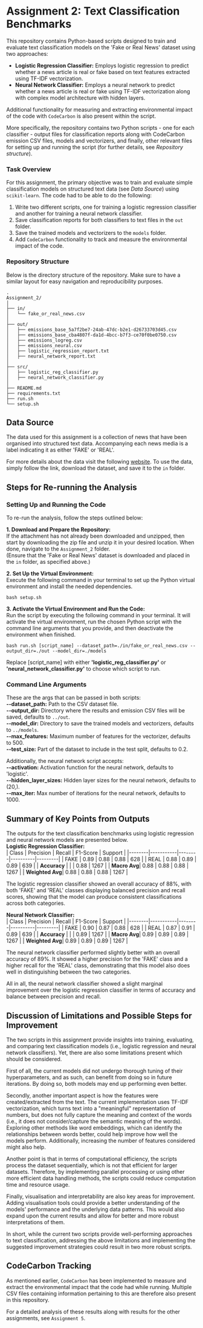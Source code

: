 # Assignment 2: Text Classification Benchmarks
This repository contains Python-based scripts designed to train and evaluate text classification models on the 'Fake or Real News' dataset using two approaches:
- **Logistic Regression Classifier:** Employs logistic regression to predict whether a news article is real or fake based on text features extracted using TF-IDF vectorization.
- **Neural Network Classifier:** Employs a neural network to predict whether a news article is real or fake using TF-IDF vectorization along with complex model architecture with hidden layers.    

Additional functionality for measuring and extracting environmental impact of the code with `CodeCarbon` is also present within the script.

More specifically, the repository contains two Python scripts - one for each classifier - output files for classification reports along with CodeCarbon emission CSV files, models and vectorizers, and finally, other relevant files for setting up and running the script (for further details, see *Repository structure*).

### Task Overview
For this assignment, the primary objective was to train and evaluate simple classification models on structured text data (see *Data Source*) using `scikit-learn`. The code had to be able to do the following:  
1. Write two different scripts, one for training a logistic regression classifier and another for training a neural network classifier.
2. Save classification reports for both classifiers to text files in the `out` folder.
3. Save the trained models and vectorizers to the `models` folder.
4. Add `CodeCarbon` functionality to track and measure the environmental impact of the code. 

### Repository Structure
Below is the directory structure of the repository. Make sure to have a similar layout for easy navigation and reproducibility purposes.  
```
.
Assignment_2/
│
├── in/
│   └── fake_or_real_news.csv
│
├── out/
│   ├── emissions_base_5a7f2be7-24ab-47dc-b2e1-d26733703d45.csv
│   ├── emissions_base_cba4807f-da1d-4bcc-b7f3-ce70f0be0750.csv
│   ├── emissions_logreg.csv
│   ├── emissions_neural.csv
│   ├── logistic_regression_report.txt
│   ├── neural_network_report.txt
│
├── src/
│   ├── logistic_reg_classifier.py
│   ├── neural_network_classifier.py
│
├── README.md
├── requirements.txt
├── run.sh
└── setup.sh
```

## Data Source
The data used for this assignment is a collection of news that have been organised into structured text data. Accompanying each news media is a label indicating it as either 'FAKE' or 'REAL'.

For more details about the data visit the following [website](https://www.kaggle.com/datasets/jillanisofttech/fake-or-real-news). To use the data, simply follow the link, download the dataset, and save it to the `in` folder.

## Steps for Re-running the Analysis
### Setting Up and Running the Code
To re-run the analysis, follow the steps outlined below:

**1. Download and Prepare the Repository:**  
If the attachment has not already been downloaded and unzipped, then start by downloading the zip file and unzip it in your desired location. When done, navigate to the `Assignment_2` folder.  
(Ensure that the 'Fake or Real News' dataset is downloaded and placed in the `in` folder, as specified above.)

**2. Set Up the Virtual Environment:**  
Execute the following command in your terminal to set up the Python virtual environment and install the needed dependencies.
```
bash setup.sh 
```

**3. Activate the Virtual Environment and Run the Code:**  
Run the script by executing the following command in your terminal. It will activate the virtual environment, run the chosen Python script with the command line arguments that you provide, and then deactivate the environment when finished.
```
bash run.sh [script_name] --dataset_path=./in/fake_or_real_news.csv --output_dir=./out --model_dir=./models
```
Replace [script_name] with either **'logistic_reg_classifier.py'** or **'neural_network_classifier.py'** to choose which script to run.  

### Command Line Arguments
These are the args that can be passed in both scripts:  
**--dataset_path:** Path to the CSV dataset file.  
**--output_dir:** Directory where the results and emission CSV files will be saved, defaults to `../out`.  
**--model_dir:** Directory to save the trained models and vectorizers, defaults to `../models`.  
**--max_features:** Maximum number of features for the vectorizer, defaults to 500.  
**--test_size:** Part of the dataset to include in the test split, defaults to 0.2.  

Additionally, the neural network script accepts:  
**--activation:** Activation function for the neural network, defaults to 'logistic'.  
**--hidden_layer_sizes:** Hidden layer sizes for the neural network, defaults to (20,).  
**--max_iter:** Max number of iterations for the neural network, defaults to 1000.  

## Summary of Key Points from Outputs
The outputs for the text classification benchmarks using logistic regression and neural network models are presented below.  
**Logistic Regression Classifier:**  
| Class  | Precision | Recall | F1-Score | Support |
|--------|-----------|--------|----------|---------|
| FAKE   | 0.89      | 0.88   | 0.88     | 628     |
| REAL   | 0.88      | 0.89   | 0.89     | 639     |
| **Accuracy** |       |        | 0.88     | 1267    |
| **Macro Avg**| 0.88  | 0.88   | 0.88     | 1267    |
| **Weighted Avg**| 0.88 | 0.88   | 0.88     | 1267    |  

The logistic regression classifier showed an overall accuracy of 88%, with both 'FAKE' and 'REAL' classes displaying balanced precision and recall scores, showing that the model can produce consistent classifications across both categories.  

**Neural Network Classifier:**  
| Class  | Precision | Recall | F1-Score | Support |
|--------|-----------|--------|----------|---------|
| FAKE   | 0.90      | 0.87   | 0.88     | 628     |
| REAL   | 0.87      | 0.91   | 0.89     | 639     |
| **Accuracy** |       |        | 0.89     | 1267    |
| **Macro Avg**| 0.89  | 0.89   | 0.89     | 1267    |
| **Weighted Avg**| 0.89 | 0.89   | 0.89     | 1267    |  

The neural network classifier performed slightly better with an overall accuracy of 89%. It showed a higher precision for the 'FAKE' class and a higher recall for the 'REAL' class, demonstrating that this model also does well in distinguishing between the two categories.

All in all, the neural network classifier showed a slight marginal improvement over the logistic regression classifier in terms of accuracy and balance between precision and recall.

## Discussion of Limitations and Possible Steps for Improvement  
The two scripts in this assignment provide insights into training, evaluating, and comparing text classification models (i.e., logistic regression and neural network classifiers). Yet, there are also some limitations present which should be considered. 

First of all, the current models did not undergo thorough tuning of their hyperparameters, and as such, can benefit from doing so in future iterations. By doing so, both models may end up performing even better.  

Secondly, another important aspect is how the features were created/extracted from the text. The current implementation uses TF-IDF vectorization, which turns text into a "meaningful" representation of numbers, but does not fully capture the meaning and context of the words (i.e., it does not consider/capture the semantic meaning of the words). Exploring other methods like word embeddings, which can identify the relationships between words better, could help improve how well the models perform. Additionally, increasing the number of features considered might also help.

Another point is that in terms of computational efficiency, the scripts process the dataset sequentially, which is not that efficient for larger datasets. Therefore, by implementing parallel processing or using other more efficient data handling methods, the scripts could reduce computation time and resource usage.

Finally, visualisation and interpretability are also key areas for improvement. Adding visualisation tools could provide a better understanding of the models' performance and the underlying data patterns. This would also expand upon the current results and allow for better and more robust interpretations of them.

In short, while the current two scripts provide well-performing approaches to text classification, addressing the above limitations and implementing the suggested improvement strategies could result in two more robust scripts.

## CodeCarbon Tracking
As mentioned earlier, `CodeCarbon` has been implemented to measure and extract the environmental impact that the code had while running. Multiple CSV files containing information pertaining to this are therefore also present in this repository.  

For a detailed analysis of these results along with results for the other assignments, see `Assignment 5`.